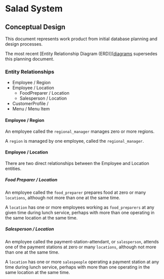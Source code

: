 # Salad System

## Conceptual Design

This document represents work product from initial database planning and design processes.

The most recent [Entity Relationship Diagram (ERD)]([diagrams](diagrams/) supersedes this planning document.

### Entity Relationships

 + Employee / Region
 + Employee / Location
   + FoodPreparer / Location
   + Salesperson / Location
 + CustomerProfile /
 + Menu / Menu Item

#### Employee / Region

 An employee called the `regional_manager` manages zero or more regions.

 A `region` is managed by one employee, called the `regional_manager`.

#### Employee / Location

There are two direct relationships between the Employee and Location entities.

##### Food Preparer / Location

An employee called the `food_preparer` prepares food at zero or many `locations`, although not more than one at the same time.

A `location` has one or more employees working as `food_preparers` at any given time during lunch service, perhaps with more than one operating in the same location at the same time.



##### Salesperson / Location

An employee called the payment-station-attendant, or `salesperson`, attends one of the payment stations at zero or many `locations`, although not more than one at the same time.

A `location` has one or more `salespeople` operating a payment station at any time during lunch service, perhaps with more than one operating in the same location at the same time.
